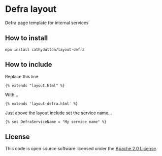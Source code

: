 # Defra layout

Defra page template for internal services

## How to install

`npm install cathydutton/layout-defra`

## How to include

Replace this line 

`{% extends "layout.html" %}`

With...

`{% extends 'layout-defra.html' %}`

Just above the layout include set the service name... 

`{% set DefraServiceName = "My service name" %}`


## License

This code is open source software licensed under the [Apache 2.0 License]("http://www.apache.org/licenses/LICENSE-2.0.html").
